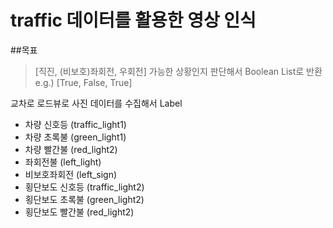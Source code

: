 # traffic 데이터를 활용한 영상 인식

##목표
> [직진, (비보호)좌회전, 우회전] 가능한 상황인지 판단해서 Boolean List로 반환
> e.g.) [True, False, True]

교차로 로드뷰로 사진 데이터를 수집해서 Label
- 차량 신호등 (traffic_light1)
- 차량 초록불 (green_light1)
- 차량 빨간불 (red_light2)
- 좌회전불 (left_light)
- 비보호좌회전 (left_sign)
- 횡단보도 신호등 (traffic_light2)
- 횡단보도 초록불 (green_light2)
- 횡단보도 빨간불 (red_light2)
